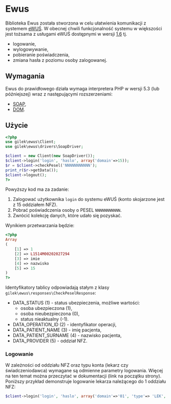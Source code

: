 Ewus
====
Biblioteka Ewus została stworzona w celu ułatwienia komunikacji z systemem [eWUŚ](https://ewus.nfz.gov.pl/ap-ewus/).
W obecnej chwili funkcjonalność systemu w większości jest tożsama z usługami eWUŚ dostępnymi w wersji [1.6](http://www.nfz.gov.pl/dla-swiadczeniodawcy/ewus/tworcy-oprogramowania/) tj.
- logowanie,
- wylogowywanie,
- pobieranie poświadczenia,
- zmiana hasła z poziomu osoby zalogowanej.

Wymagania
---------
Ewus do prawidłowego działa wymaga interpretera PHP w wersji 5.3 (lub późniejszej) wraz z następującymi rozszerzeniami:
- [SOAP](http://www.php.net/manual/en/book.soap.php),
- [DOM](http://pl1.php.net/manual/en/book.dom.php).

Użycie
------
```php
<?php
use gilek\ewus\Client;
use gilek\ewus\drivers\SoapDriver;

$client = new Client(new SoapDriver());
$client->login('login', 'haslo', array('domain'=>15));
$r = $client->checkPesel('NNNNNNNNNNN');
print_r($r->getData());
$client->logout();
?>
```

Powyższy kod ma za zadanie:

1.  Zalogować użytkownika `login` do systemu eWUŚ (konto skojarzone jest z 15 oddziałem NFZ).
2.  Pobrać poświadczenia osoby o PESEL `NNNNNNNNNNN`.
3.  Zwrócić kolekcję danych, które udało się pozyskać.

Wynikiem przetwarzania będzie:
```php
<?php
Array
(
    [1] => 1
    [2] => L1514M00202027294	
    [3] => imie
    [4] => nazwisko
    [5] => 15
)
?>
```

Identyfikatory tablicy odpowiadają stałym z klasy `gilek\ewus\responses\CheckPeselResponse`:
- DATA_STATUS (1) - status ubezpieczenia, możliwe wartości: 
  + osoba ubezpieczona (1),
  + osoba nieubezpieczona (0),
  + status nieaktualny (-1).
- DATA_OPERATION_ID (2) - identyfikator operacji,
- DATA_PATIENT_NAME (3) - imię pacjenta,
- DATA_PATIENT_SURNAME (4) - nazwisko pacjenta,
- DATA_PROVIDER (5) - oddział NFZ.

### Logowanie

W zależności od oddziału NFZ oraz typu konta (lekarz czy świadczeniodawca) wymagane są odmienne parametry logowania. Więcej na ten temat można przeczytać w dokumentacji (link na początku strony). Poniższy przykład demonstruje logowanie lekarza należącego do 1 oddziału NFZ:

```php
$client->login('login', 'haslo', array('domain'=>'01', 'type'=> 'LEK', 'idntLek' => ID));
```
